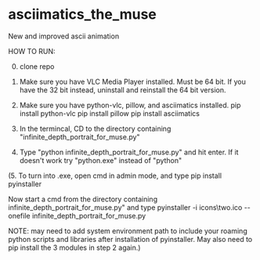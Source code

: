 # asciimatics_the_muse
New and improved ascii animation 

HOW TO RUN:

0. clone repo

1. Make sure you have VLC Media Player installed. 
Must be 64 bit. If you have the 32 bit instead, uninstall and
reinstall the 64 bit version.

2. Make sure you have python-vlc, pillow, and asciimatics installed.
	pip install python-vlc
	pip install pillow
	pip install asciimatics

3. In the termincal, CD to the directory containing "infinite_depth_portrait_for_muse.py"

4. Type "python infinite_depth_portrait_for_muse.py" and hit enter.
If it doesn't work try "python.exe" instead of "python"

(5. To turn into .exe, open cmd in admin mode, and type
	pip install pyinstaller

Now start a cmd from the directory containing infinite_depth_portrait_for_muse.py"
and type 
	pyinstaller -i icons\two.ico --onefile infinite_depth_portrait_for_muse.py

NOTE: may need to add system environment path to include your roaming python scripts and libraries
after installation of pyinstaller. May also need to pip install the 3 modules in step 2 again.)
